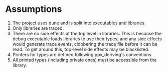 
# Assumptions

1. The project uses dune and is split into executables and libraries.
2. Only libraries are traced.
3. There are no side effects at the top level in libraries. This is because the debug executable loads libraries to use their types, and any side effects would generate trace events, clobbering the trace file before it can be read. To get around this, top-level side effects may be blacklisted.
4. Printers for types are defined following ppx_deriving's conventions.
5. All printed types (including private ones) must be accessible from the library.
